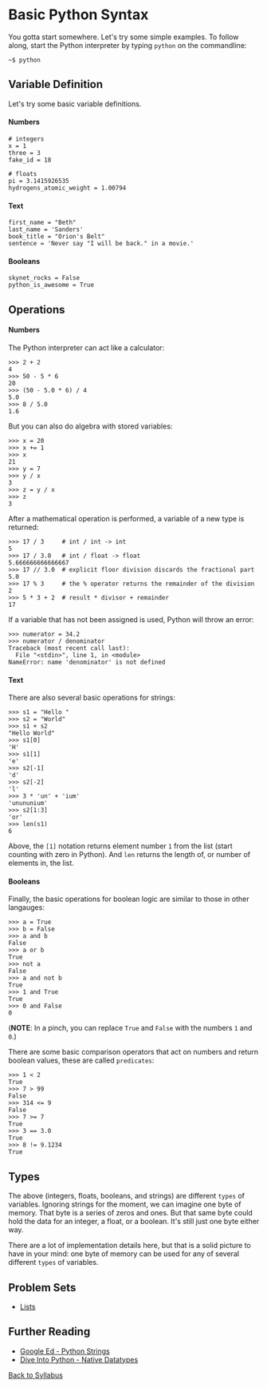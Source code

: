 # Basic Python Syntax

You gotta start somewhere. Let's try some simple examples. To follow along, start the Python interpreter by typing `python` on the commandline:

    ~$ python

## Variable Definition

Let's try some basic variable definitions.

#### Numbers

    # integers
    x = 1
    three = 3
    fake_id = 18
    
    # floats
    pi = 3.1415926535
    hydrogens_atomic_weight = 1.00794

#### Text

    first_name = "Beth"
    last_name = 'Sanders'
    book_title = "Orion's Belt"
    sentence = 'Never say "I will be back." in a movie.'

#### Booleans

    skynet_rocks = False
    python_is_awesome = True

## Operations

#### Numbers

The Python interpreter can act like a calculator:

    >>> 2 + 2
    4
    >>> 50 - 5 * 6
    20
    >>> (50 - 5.0 * 6) / 4
    5.0
    >>> 8 / 5.0
    1.6

But you can also do algebra with stored variables:

    >>> x = 20
    >>> x += 1
    >>> x
    21
    >>> y = 7
    >>> y / x
    3
    >>> z = y / x
    >>> z
    3

After a mathematical operation is performed, a variable of a new type is returned:

    >>> 17 / 3     # int / int -> int
    5
    >>> 17 / 3.0   # int / float -> float
    5.666666666666667
    >>> 17 // 3.0  # explicit floor division discards the fractional part
    5.0
    >>> 17 % 3     # the % operator returns the remainder of the division
    2
    >>> 5 * 3 + 2  # result * divisor + remainder
    17

If a variable that has not been assigned is used, Python will throw an error:

    >>> numerator = 34.2
    >>> numerator / denominator
    Traceback (most recent call last):
      File "<stdin>", line 1, in <module>
    NameError: name 'denominator' is not defined

#### Text

There are also several basic operations for strings:

    >>> s1 = "Hello "
    >>> s2 = "World"
    >>> s1 + s2
    "Hello World"
    >>> s1[0]
    'H'
    >>> s1[1]
    'e'
    >>> s2[-1]
    'd'
    >>> s2[-2]
    'l'
    >>> 3 * 'un' + 'ium'
    'unununium'
    >>> s2[1:3]
    'or'
    >>> len(s1)
    6

Above, the `[1]` notation returns element number `1` from the list (start counting with zero in Python). And `len` returns the length of, or number of elements in, the list.

#### Booleans

Finally, the basic operations for boolean logic are similar to those in other langauges:

    >>> a = True
    >>> b = False
    >>> a and b
    False
    >>> a or b
    True
    >>> not a
    False
    >>> a and not b
    True
    >>> 1 and True
    True
    >>> 0 and False
    0

(**NOTE**: In a pinch, you can replace `True` and `False` with the numbers `1` and `0`.)

There are some basic comparison operators that act on numbers and return boolean values, these are called `predicates`:

    >>> 1 < 2
    True
    >>> 7 > 99
    False
    >>> 314 <= 9
    False
    >>> 7 >= 7
    True
    >>> 3 == 3.0
    True
    >>> 8 != 9.1234
    True

## Types

The above (integers, floats, booleans, and strings) are different `types` of variables. Ignoring strings for the moment, we can imagine one byte of memory. That byte is a series of zeros and ones. But that same byte could hold the data for an integer, a float, or a boolean. It's still just one byte either way.

There are a lot of implementation details here, but that is a solid picture to have in your mind: one byte of memory can be used for any of several different `types` of variables.

## Problem Sets

 * [Lists](problem_set_1.md)

## Further Reading

 * [Google Ed - Python Strings](https://developers.google.com/edu/python/strings)
 * [Dive Into Python - Native Datatypes](http://www.diveintopython3.net/native-datatypes.html)


[Back to Syllabus](../../README.md)
